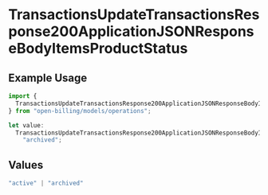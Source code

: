 # TransactionsUpdateTransactionsResponse200ApplicationJSONResponseBodyItemsProductStatus

## Example Usage

```typescript
import {
  TransactionsUpdateTransactionsResponse200ApplicationJSONResponseBodyItemsProductStatus,
} from "open-billing/models/operations";

let value:
  TransactionsUpdateTransactionsResponse200ApplicationJSONResponseBodyItemsProductStatus =
    "archived";
```

## Values

```typescript
"active" | "archived"
```